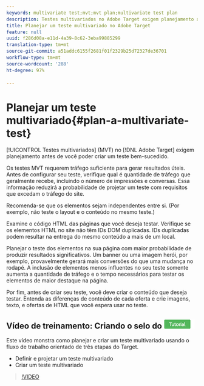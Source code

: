 ```yaml
---
keywords: multivariate test;mvt;mvt plan;multivariate test plan
description: Testes multivariados no Adobe Target exigem planejamento antes de você poder criar um teste bem-sucedido.
title: Planejar um teste multivariado no Adobe Target
feature: null
uuid: f286d08a-e11d-4a39-8c62-3eba99885299
translation-type: tm+mt
source-git-commit: a51addc6155f2681f01f2329b25d72327de36701
workflow-type: tm+mt
source-wordcount: '288'
ht-degree: 97%

---
```



# Planejar um teste multivariado{#plan-a-multivariate-test}

[!UICONTROL Testes multivariados] (MVT) no [!DNL Adobe Target] exigem planejamento antes de você poder criar um teste bem-sucedido.

Os testes MVT requerem tráfego suficiente para gerar resultados úteis. Antes de configurar seu teste, verifique qual é quantidade de tráfego que geralmente recebe, incluindo o número de impressões e conversas. Essa informação reduzirá a probabilidade de projetar um teste com requisitos que excedam o tráfego do site.

Recomenda-se que os elementos sejam independentes entre si. (Por exemplo, não teste o layout e o conteúdo no mesmo teste.)

Examine o código HTML das páginas que você deseja testar. Verifique se os elementos HTML no site não têm IDs DOM duplicadas. IDs duplicadas podem resultar na entrega do mesmo conteúdo a mais de um local.

Planejar o teste dos elementos na sua página com maior probabilidade de produzir resultados significativos. Um banner ou uma imagem herói, por exemplo, provavelmente gerará mais conversões do que uma mudança no rodapé. A inclusão de elementos menos influentes no seu teste somente aumenta a quantidade de tráfego e o tempo necessários para testar os elementos de maior destaque na página.

Por fim, antes de criar seu teste, você deve criar o conteúdo que deseja testar. Entenda as diferenças de conteúdo de cada oferta e crie imagens, texto, e ofertas de HTML que você espera usar no teste.

## Vídeo de treinamento: Criando o selo do ![tutorial de testes multivariados (9:25)](/help/assets/tutorial.png)

Este vídeo monstra como planejar e criar um teste multivariado usando o fluxo de trabalho orientado de três etapas do Target.

* Definir e projetar um teste multivariado
* Criar um teste multivariado

>[!VIDEO](https://video.tv.adobe.com/v/17395)